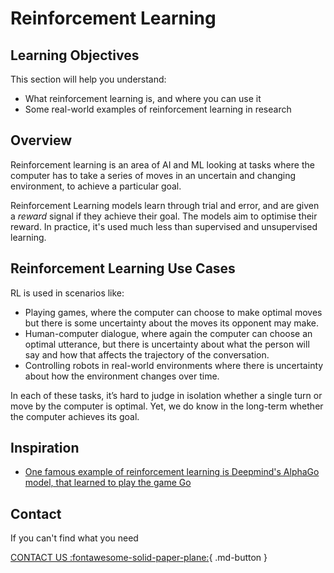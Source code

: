 # Reinforcement Learning


## Learning Objectives

This section will help you understand:

- What reinforcement learning is, and where you can use it
- Some real-world examples of reinforcement learning in research



## Overview
Reinforcement learning is an area of AI and ML looking at tasks where the computer has to take a series of moves in an uncertain and changing environment, to achieve a particular goal.

Reinforcement Learning models learn through trial and error, and are given a _reward_ signal if they achieve their goal. The models aim to optimise their reward. In practice, it's used much less than supervised and unsupervised learning. 


## Reinforcement Learning Use Cases
RL is used in scenarios like:

- Playing games, where the computer can choose to make optimal moves but there is some uncertainty about the moves its opponent may make. 
- Human-computer dialogue, where again the computer can choose an optimal utterance, but there is uncertainty about what the person will say and how that affects the trajectory of the conversation. 
- Controlling robots in real-world environments where there is uncertainty about how the environment changes over time.

In each of these tasks, it’s hard to judge in isolation whether a single turn or move by the computer is optimal. Yet, we do know in the long-term whether the computer achieves its goal.


## Inspiration

- [One famous example of reinforcement learning is Deepmind's AlphaGo model, that learned to play the game Go](https://deepmind.google/technologies/alphago/)


## Contact

If you can't find what you need

[CONTACT US :fontawesome-solid-paper-plane:](mailto:accelerate-mle@cst.cam.ac.uk){ .md-button }





